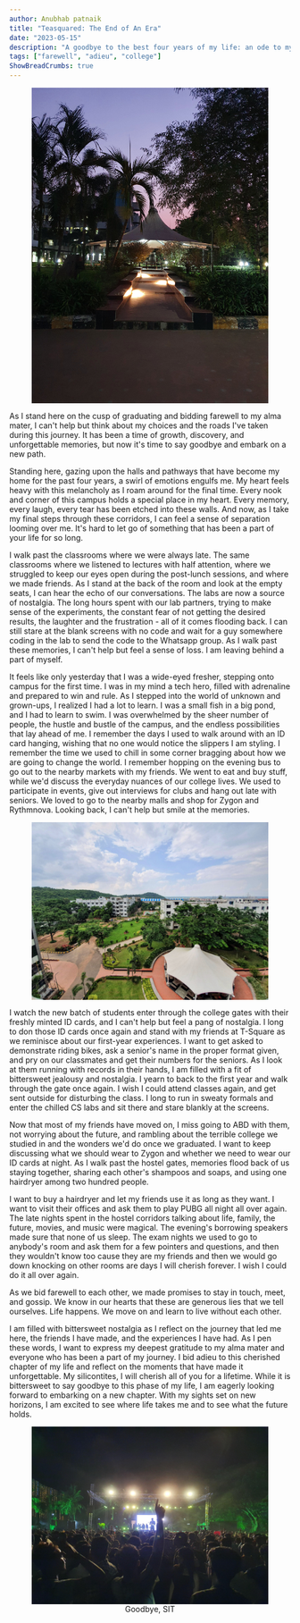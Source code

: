 ```yaml
---
author: Anubhab patnaik
title: "Teasquared: The End of An Era"
date: "2023-05-15"
description: "A goodbye to the best four years of my life: an ode to my alma mater."
tags: ["farewell", "adieu", "college"]
ShowBreadCrumbs: true 
---
```

<style>
 .skylab {
 justify-content: center;
 align-items: center;
 display: flex;
 flex-direction: column;
 }
 </style>
<figure class="skylab">
<img src ="/assets/img/teasquared/sit-6.jpeg" class="h-50 w-50">

</img>
</figure>

As I stand here on the cusp of graduating and bidding farewell to my alma mater, I can't help but think about my choices and the roads I've taken during this journey. It has been a time of growth, discovery, and unforgettable memories, but now it's time to say goodbye and embark on a new path.

Standing here, gazing upon the halls and pathways that have become my home for the past four years, a swirl of emotions engulfs me. My heart feels heavy with this melancholy as I roam around for the final time. Every nook and corner of this campus holds a special place in my heart. Every memory, every laugh, every tear has been etched into these walls. And now, as I take my final steps through these corridors, I can feel a sense of separation looming over me. It's hard to let go of something that has been a part of your life for so long.

I walk past the classrooms where we were always late. The same classrooms where we listened to lectures with half attention, where we struggled to keep our eyes open during the post-lunch sessions, and where we made friends. As I stand at the back of the room and look at the empty seats, I can hear the echo of our conversations. The labs are now a source of nostalgia. The long hours spent with our lab partners, trying to make sense of the experiments, the constant fear of not getting the desired results, the laughter and the frustration - all of it comes flooding back. I can still stare at the blank screens with no code and wait for a guy somewhere coding in the lab to send the code to the Whatsapp group. As I walk past these memories, I can't help but feel a sense of loss. I am leaving behind a part of myself.

It feels like only yesterday that I was a wide-eyed fresher, stepping onto campus for the first time. I was in my mind a tech hero, filled with adrenaline and prepared to win and rule. As I stepped into the world of unknown and grown-ups, I realized I had a lot to learn. I was a small fish in a big pond, and I had to learn to swim. I was overwhelmed by the sheer number of people, the hustle and bustle of the campus, and the endless possibilities that lay ahead of me. I remember the days I used to walk around with an ID card hanging, wishing that no one would notice the slippers I am styling. I remember the time we used to chill in some corner bragging about how we are going to change the world. I remember hopping on the evening bus to go out to the nearby markets with my friends. We went to eat and buy stuff, while we'd discuss the everyday nuances of our college lives. We used to participate in events, give out interviews for clubs and hang out late with seniors. We loved to go to the nearby malls and shop for Zygon and Rythmnova. Looking back, I can't help but smile at the memories.

<figure class="skylab">
<img src ="/assets/img/teasquared/sit2.jpeg" class="">
</figure>

I watch the new batch of students enter through the college gates with their freshly minted ID cards, and I can't help but feel a pang of nostalgia. I long to don those ID cards once again and stand with my friends at T-Square as we reminisce about our first-year experiences. I want to get asked to demonstrate riding bikes, ask a senior's name in the proper format given, and pry on our classmates and get their numbers for the seniors. As I look at them running with records in their hands, I am filled with a fit of bittersweet jealousy and nostalgia. I yearn to back to the first year and walk through the gate once again. I wish I could attend classes again, and get sent outside for disturbing the class. I long to run in sweaty formals and enter the chilled CS labs and sit there and stare blankly at the screens.

Now that most of my friends have moved on, I miss going to ABD with them, not worrying about the future, and rambling about the terrible college we studied in and the wonders we'd do once we graduated. I want to keep discussing what we should wear to Zygon and whether we need to wear our ID cards at night. As I walk past the hostel gates, memories flood back of us staying together, sharing each other's shampoos and soaps, and using one hairdryer among two hundred people.

I want to buy a hairdryer and let my friends use it as long as they want. I want to visit their offices and ask them to play PUBG all night all over again. The late nights spent in the hostel corridors talking about life, family, the future, movies, and music were magical.  The evening's borrowing speakers made sure that none of us sleep. The exam nights we used to go to anybody's room and ask them for a few pointers and questions, and then they wouldn't know too cause they are my friends and then we would go down knocking on other rooms are days I will cherish forever. I wish I could do it all over again.

As we bid farewell to each other, we made promises to stay in touch, meet, and gossip. We know in our hearts that these are generous lies that we tell ourselves. Life happens. We move on and learn to live without each other.

I am filled with bittersweet nostalgia as I reflect on the journey that led me here, the friends I have made, and the experiences I have had. As I pen these words, I want to express my deepest gratitude to my alma mater and everyone who has been a part of my journey. I bid adieu to this cherished chapter of my life and reflect on the moments that have made it unforgettable. My silicontites, I will cherish all of you for a lifetime. While it is bittersweet to say goodbye to this phase of my life, I am eagerly looking forward to embarking on a new chapter. With my sights set on new horizons, I am excited to see where life takes me and to see what the future holds.

<figure class="skylab">
<img src ="/assets/img/teasquared/sit1.jpeg" >
<figcaption>
Goodbye, SIT
</figcaption>
</figure>
